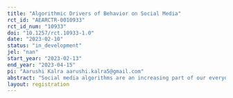 ```yaml
---
title: "Algorithmic Drivers of Behavior on Social Media"
rct_id: "AEARCTR-0010933"
rct_id_num: "10933"
doi: "10.1257/rct.10933-1.0"
date: "2023-02-10"
status: "in_development"
jel: "nan"
start_year: "2023-02-13"
end_year: "2023-04-15"
pi: "Aarushi Kalra aarushi.kalra5@gmail.com"
abstract: "Social media algorithms are an increasing part of our everyday lives, yet little is know about the causal effect of these algorithms on individual well-being. In this project, I study the effect of algorithms on consumer surplus and social welfare. This is done by disentangling the effects of user preferences for and attitudes towards different types of content, from the effects of algorithmic amplification of such content in a large-scale experiment, in cooperation with one of India’s largest social media platforms. I study the causal effect of these algorithms on user engagement with content on the platform, as well as on survey outcomes including users' subjective well-being, and willingness to pay for content customization via algorithms."
layout: registration
---
```



